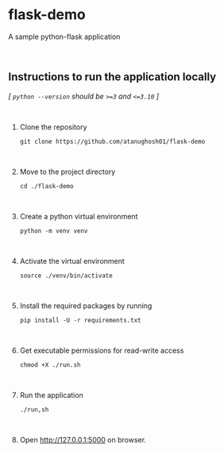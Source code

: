 # flask-demo

A sample python-flask application

<br>

## Instructions to run the application locally

 _[ `python --version` should be `>=3` and `<=3.10` ]_

<br>

1. Clone the repository
    ```
    git clone https://github.com/atanughosh01/flask-demo
    ```

<br>

2. Move to the project directory
    ```
    cd ./flask-demo
    ```

<br>

3. Create a python virtual environment
    ```
    python -m venv venv
    ```

<br>

4. Activate the virtual environment
    ```
    source ./venv/bin/activate
    ```

<br>

5. Install the required packages by running
    ```
    pip install -U -r requirements.txt
    ```

<br>

6. Get executable permissions for read-write access
    ```
    chmod +X ./run.sh
    ```

<br>

7. Run the application
    ```
    ./run,sh
    ```

<br>

8. Open http://127.0.0.1:5000 on browser.
